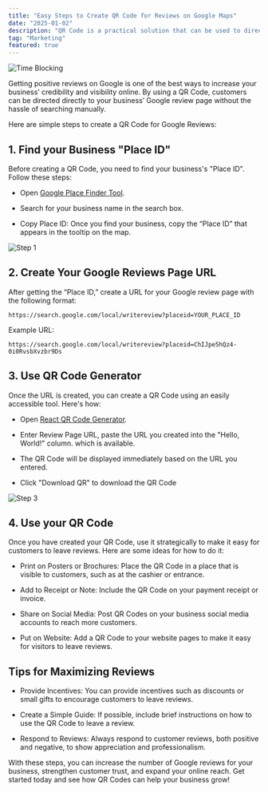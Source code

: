 ```yaml
---
title: "Easy Steps to Create QR Code for Reviews on Google Maps"
date: "2025-01-02"
description: "QR Code is a practical solution that can be used to directly direct users to your business's Google Maps review page. In this post, I will show you how to easily and quickly create a QR Code that you can use to increase the number of reviews on Google Maps."
tag: "Marketing"
featured: true
---
```


<img src="/images/blog/easy-steps-to-create-qr-code-for-reviews-on-google-maps.jpg" alt="Time Blocking" />

Getting positive reviews on Google is one of the best ways to increase your business’ credibility and visibility online. By using a QR Code, customers can be directed directly to your business’ Google review page without the hassle of searching manually.

Here are simple steps to create a QR Code for Google Reviews:

## 1. Find your Business "Place ID"

Before creating a QR Code, you need to find your business's "Place ID". Follow these steps:

- Open [Google Place Finder Tool](https://developers.google.com/maps/documentation/places/web-service/place-id#find-id).

- Search for your business name in the search box.

- Copy Place ID: Once you find your business, copy the “Place ID” that appears in the tooltip on the map.

<img src="/images/blog/easy-steps-to-create-qr-code-for-reviews-on-google-maps/step-1.jpg" alt="Step 1" />

## 2. Create Your Google Reviews Page URL

After getting the “Place ID,” create a URL for your Google review page with the following format:

```text
https://search.google.com/local/writereview?placeid=YOUR_PLACE_ID
```

Example URL:

```text
https://search.google.com/local/writereview?placeid=ChIJpe5hQz4-0i0RvsbXvzbr9Ds
```

## 3. Use QR Code Generator

Once the URL is created, you can create a QR Code using an easily accessible tool. Here's how:

- Open [React QR Code Generator](https://rosskhanas.github.io/react-qr-code/).

- Enter Review Page URL, paste the URL you created into the "Hello, World!" column. which is available.

- The QR Code will be displayed immediately based on the URL you entered.

- Click "Download QR" to download the QR Code

<img src="/images/blog/easy-steps-to-create-qr-code-for-reviews-on-google-maps/step-3.jpg" alt="Step 3" />

## 4. Use your QR Code

Once you have created your QR Code, use it strategically to make it easy for customers to leave reviews. Here are some ideas for how to do it:

- Print on Posters or Brochures: Place the QR Code in a place that is visible to customers, such as at the cashier or entrance.

- Add to Receipt or Note: Include the QR Code on your payment receipt or invoice.

- Share on Social Media: Post QR Codes on your business social media accounts to reach more customers.

- Put on Website: Add a QR Code to your website pages to make it easy for visitors to leave reviews.

## Tips for Maximizing Reviews

- Provide Incentives: You can provide incentives such as discounts or small gifts to encourage customers to leave reviews.

- Create a Simple Guide: If possible, include brief instructions on how to use the QR Code to leave a review.

- Respond to Reviews: Always respond to customer reviews, both positive and negative, to show appreciation and professionalism.

With these steps, you can increase the number of Google reviews for your business, strengthen customer trust, and expand your online reach. Get started today and see how QR Codes can help your business grow!
